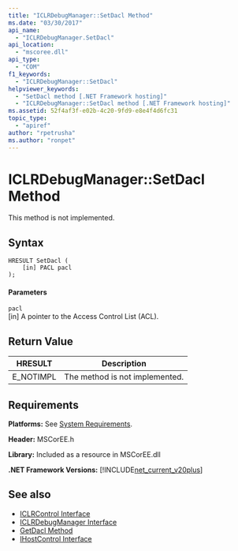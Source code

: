 ```yaml
---
title: "ICLRDebugManager::SetDacl Method"
ms.date: "03/30/2017"
api_name: 
  - "ICLRDebugManager.SetDacl"
api_location: 
  - "mscoree.dll"
api_type: 
  - "COM"
f1_keywords: 
  - "ICLRDebugManager::SetDacl"
helpviewer_keywords: 
  - "SetDacl method [.NET Framework hosting]"
  - "ICLRDebugManager::SetDacl method [.NET Framework hosting]"
ms.assetid: 52f4af3f-e02b-4c20-9fd9-e8e4f4d6fc31
topic_type: 
  - "apiref"
author: "rpetrusha"
ms.author: "ronpet"
---
```

# ICLRDebugManager::SetDacl Method
This method is not implemented.  
  
## Syntax  
  
```  
HRESULT SetDacl (  
    [in] PACL pacl  
);  
```  
  
#### Parameters  
 `pacl`  
 [in] A pointer to the Access Control List (ACL).  
  
## Return Value  
  
|HRESULT|Description|  
|-------------|-----------------|  
|E_NOTIMPL|The method is not implemented.|  
  
## Requirements  
 **Platforms:** See [System Requirements](../../../../docs/framework/get-started/system-requirements.md).  
  
 **Header:** MSCorEE.h  
  
 **Library:** Included as a resource in MSCorEE.dll  
  
 **.NET Framework Versions:** [!INCLUDE[net_current_v20plus](../../../../includes/net-current-v20plus-md.md)]  
  
## See also
- [ICLRControl Interface](../../../../docs/framework/unmanaged-api/hosting/iclrcontrol-interface.md)
- [ICLRDebugManager Interface](../../../../docs/framework/unmanaged-api/hosting/iclrdebugmanager-interface.md)
- [GetDacl Method](../../../../docs/framework/unmanaged-api/hosting/iclrdebugmanager-getdacl-method.md)
- [IHostControl Interface](../../../../docs/framework/unmanaged-api/hosting/ihostcontrol-interface.md)
